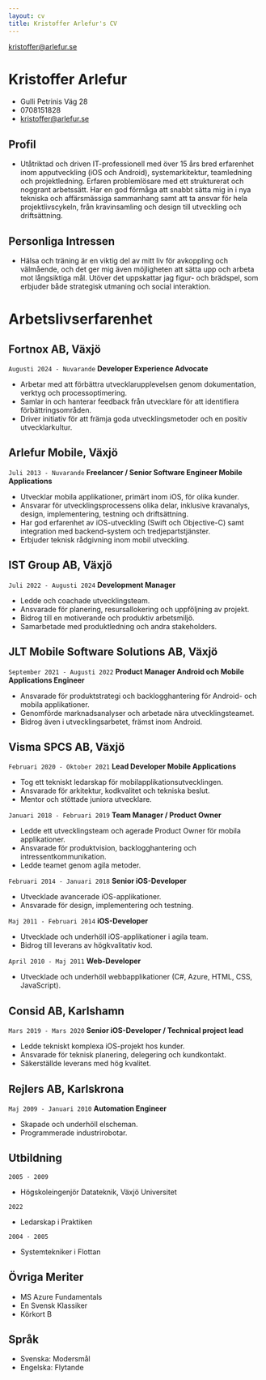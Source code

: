 ```yaml
---
layout: cv
title: Kristoffer Arlefur's CV
---
```


<div id="webaddress">
<a href="kristoffer@arlefur.se">kristoffer@arlefur.se</a>
</div>


# Kristoffer Arlefur
* Gulli Petrinis Väg 28  
* 0708151828  
* kristoffer@arlefur.se  

## Profil
  
* Utåtriktad och driven IT-professionell med över 15 års bred erfarenhet inom apputveckling (iOS och Android), systemarkitektur, teamledning och projektledning. Erfaren problemlösare med ett strukturerat och noggrant arbetssätt. Har en god förmåga att snabbt sätta mig in i nya tekniska och affärsmässiga sammanhang samt att ta ansvar för hela projektlivscykeln, från kravinsamling och design till utveckling och driftsättning.

## Personliga Intressen
* Hälsa och träning är en viktig del av mitt liv för avkoppling och välmående, och det ger mig även möjligheten att sätta upp och arbeta mot långsiktiga mål. Utöver det uppskattar jag figur- och brädspel, som erbjuder både strategisk utmaning och social interaktion.

# Arbetslivserfarenhet

## Fortnox AB, Växjö
`Augusti 2024 - Nuvarande`
__Developer Experience Advocate__
* Arbetar med att förbättra utvecklarupplevelsen genom dokumentation, verktyg och processoptimering.
* Samlar in och hanterar feedback från utvecklare för att identifiera förbättringsområden.
* Driver initiativ för att främja goda utvecklingsmetoder och en positiv utvecklarkultur.



## Arlefur Mobile, Växjö
`Juli 2013 - Nuvarande`
__Freelancer / Senior Software Engineer Mobile Applications__
* Utvecklar mobila applikationer, primärt inom iOS, för olika kunder.
* Ansvarar för utvecklingsprocessens olika delar, inklusive kravanalys, design, implementering, testning och driftsättning.
* Har god erfarenhet av iOS-utveckling (Swift och Objective-C) samt integration med backend-system och tredjepartstjänster.
* Erbjuder teknisk rådgivning inom mobil utveckling.

## IST Group AB, Växjö
`Juli 2022 - Augusti 2024`
__Development Manager__
* Ledde och coachade utvecklingsteam.
* Ansvarade för planering, resursallokering och uppföljning av projekt.
* Bidrog till en motiverande och produktiv arbetsmiljö.
* Samarbetade med produktledning och andra stakeholders.


## JLT Mobile Software Solutions AB, Växjö

`September 2021 - Augusti 2022`
__Product Manager Android och Mobile Applications Engineer__
* Ansvarade för produktstrategi och backlogghantering för Android- och mobila applikationer.
* Genomförde marknadsanalyser och arbetade nära utvecklingsteamet.
* Bidrog även i utvecklingsarbetet, främst inom Android.



## Visma SPCS AB, Växjö

`Februari 2020 - Oktober 2021`
__Lead Developer Mobile Applications__
* Tog ett tekniskt ledarskap för mobilapplikationsutvecklingen.
* Ansvarade för arkitektur, kodkvalitet och tekniska beslut.
* Mentor och stöttade juniora utvecklare.

`Januari 2018 - Februari 2019`
__Team Manager / Product Owner__
* Ledde ett utvecklingsteam och agerade Product Owner för mobila applikationer.
* Ansvarade för produktvision, backlogghantering och intressentkommunikation.
* Ledde teamet genom agila metoder.

`Februari 2014 - Januari 2018`
__Senior iOS-Developer__
* Utvecklade avancerade iOS-applikationer.
* Ansvarade för design, implementering och testning.


`Maj 2011 - Februari 2014`
__iOS-Developer__
* Utvecklade och underhöll iOS-applikationer i agila team.
* Bidrog till leverans av högkvalitativ kod.


`April 2010 - Maj 2011`
__Web-Developer__
* Utvecklade och underhöll webbapplikationer (C#, Azure, HTML, CSS, JavaScript).

## Consid AB, Karlshamn
`Mars 2019 - Mars 2020`
__Senior iOS-Developer / Technical project lead__
* Ledde tekniskt komplexa iOS-projekt hos kunder.
* Ansvarade för teknisk planering, delegering och kundkontakt.
* Säkerställde leverans med hög kvalitet.


## Rejlers AB, Karlskrona
`Maj 2009 - Januari 2010`
__Automation Engineer__
* Skapade och underhöll elscheman.
* Programmerade industrirobotar.

## Utbildning

`2005 - 2009`
* Högskoleingenjör Datateknik, Växjö Universitet

`2022`
* Ledarskap i Praktiken

`2004 - 2005`
* Systemtekniker i Flottan

## Övriga Meriter

* MS Azure Fundamentals
* En Svensk Klassiker
* Körkort B

## Språk

* Svenska: Modersmål
* Engelska: Flytande

